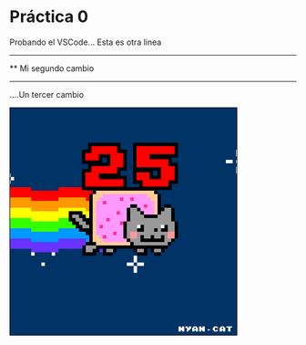  # Práctica 0

Probando el VSCode...
Esta es otra linea


*************************************
** Mi segundo cambio
*************************************

 
....Un tercer cambio

![](Ejercicio2-img1.gif)